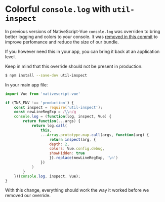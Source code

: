 # Colorful `console.log` with `util-inspect`

In previous versions of NativeScript-Vue `console.log` was overriden to bring better logging and colors to your console.
It was [removed in this commit](https://github.com/nativescript-vue/nativescript-vue/commit/226e108b92273b7a2f3e133e71f9f4fe3f5935b0) to improve perfomance and reduce the size of our bundle.

If you however need this in your app, you can bring it back at an application level.

Keep in mind that this override should not be present in production.

```bash
$ npm install --save-dev util-inspect
```

In your main app file:

```js
import Vue from 'nativescript-vue'

if (TNS_ENV !== 'production') {
    const inspect = require('util-inspect');
    const newLineRegExp = /\\n/g
    console.log = (function(log, inspect, Vue) {
        return function(...args) {
            return log.call(
                this,
                ...Array.prototype.map.call(args, function(arg) {
                    return inspect(arg, {
                    depth: 2,
                    colors: Vue.config.debug,
                    showHidden: true
                    }).replace(newLineRegExp, '\n')
                })
            )
        }
    })(console.log, inspect, Vue);
}
```

With this change, everything should work the way it worked before we removed our override.
